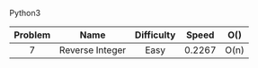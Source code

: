 Python3

|Problem|Name|Difficulty|Speed|O()|
|:----:|:----:|:----:|:----:|:----:|
|7|Reverse Integer|Easy|0.2267|O(n)|
